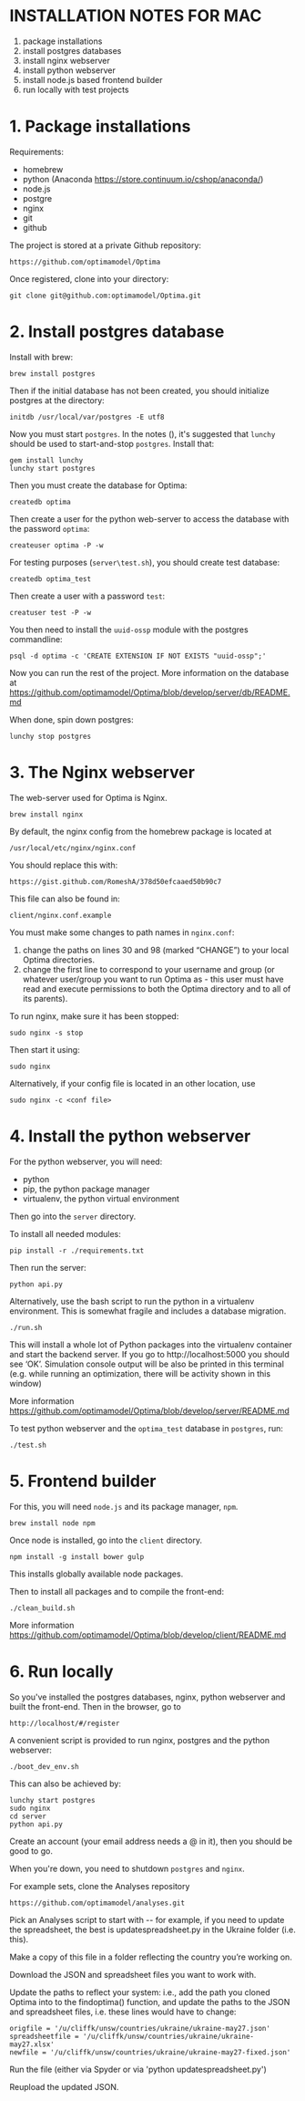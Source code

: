 
INSTALLATION NOTES FOR MAC
==========================

1. package installations
2. install postgres databases
5. install nginx webserver
3. install python webserver
4. install node.js based frontend builder
6. run locally with test projects


# 1. Package installations

Requirements:

- homebrew
- python (Anaconda https://store.continuum.io/cshop/anaconda/)
- node.js
- postgre
- nginx
- git
- github

The project is stored at a private Github repository: 

    https://github.com/optimamodel/Optima

Once registered, clone into your directory:

    git clone git@github.com:optimamodel/Optima.git


# 2. Install postgres database

Install with brew:

    brew install postgres

Then if the initial database has not been created, you should initialize postgres at the directory:

    initdb /usr/local/var/postgres -E utf8

Now you must start `postgres`. In the notes (), it's suggested that `lunchy` should be used to start-and-stop `postgres`. Install that:

    gem install lunchy
    lunchy start postgres

Then you must create the database for Optima:

    createdb optima

Then create a user for the python web-server to access the database with the password `optima`:

    createuser optima -P -w

For testing purposes (`server\test.sh`), you should create test database:

    createdb optima_test

Then create a user with a password `test`:

    creatuser test -P -w

You then need to install the `uuid-ossp` module with the postgres commandline:

    psql -d optima -c 'CREATE EXTENSION IF NOT EXISTS "uuid-ossp";'

Now you can run the rest of the project. More information on the database at <https://github.com/optimamodel/Optima/blob/develop/server/db/README.md>

When done, spin down postgres:

    lunchy stop postgres


# 3. The Nginx webserver

The web-server used for Optima is Nginx.

    brew install nginx

By default, the nginx config from the homebrew package is located at 

    /usr/local/etc/nginx/nginx.conf

You should replace this with: 

    https://gist.github.com/RomeshA/378d50efcaaed50b90c7 

This file can also be found in:

    client/nginx.conf.example

You must make some changes to path names in `nginx.conf`:

1. change the paths on lines 30 and 98 (marked “CHANGE”) to your local Optima directories. 
2. change the first line to correspond to your username and group (or whatever user/group you want to run Optima as - this user must have read and execute permissions to both the Optima directory and to all of its parents).

To run nginx, make sure it has been stopped:

    sudo nginx -s stop

Then start it using:

    sudo nginx

Alternatively, if your config file is located in an other location, use

    sudo nginx -c <conf file>


# 4. Install the python webserver

For the python webserver, you will need:

- python
- pip, the python package manager
- virtualenv, the python virtual environment

Then go into the `server` directory.

To install all needed modules:

    pip install -r ./requirements.txt

Then run the server:

    python api.py

Alternatively, use the bash script to run the python in a virtualenv environment. This is somewhat fragile and includes a database migration.

    ./run.sh

This will install a whole lot of Python packages into the virtualenv container and start the backend server. If you go to http://localhost:5000 you should see ‘OK’. Simulation console output will be also be printed in this terminal (e.g. while running an optimization, there will be activity shown in this window)

More information <https://github.com/optimamodel/Optima/blob/develop/server/README.md>

To test python webserver and the `optima_test` database in  `postgres`, run:

    ./test.sh


# 5. Frontend builder

For this, you will need `node.js` and its package manager, `npm`.

    brew install node npm

Once node is installed, go into the `client` directory.

    npm install -g install bower gulp

This installs globally available node packages.

Then to install all packages and to compile the front-end:

    ./clean_build.sh

More information <https://github.com/optimamodel/Optima/blob/develop/client/README.md>


# 6. Run locally

So you've installed the postgres databases, nginx, python webserver and built the front-end. Then in the browser, go to

    http://localhost/#/register

A convenient script is provided to run nginx, postgres and the python webserver:

    ./boot_dev_env.sh

This can also be achieved by:

    lunchy start postgres
    sudo nginx
    cd server
    python api.py

Create an account (your email address needs a @ in it), then you should be good to go.

When you're down, you need to shutdown `postgres` and `nginx`.

For example sets, clone the Analyses repository

    https://github.com/optimamodel/analyses.git

Pick an Analyses script to start with -- for example, if you need to update the spreadsheet, the best is updatespreadsheet.py in the Ukraine folder (i.e. this).

Make a copy of this file in a folder reflecting the country you’re working on.

Download the JSON and spreadsheet files you want to work with.

Update the paths to reflect your system: i.e., add the path you cloned Optima into to the findoptima() function, and update the paths to the JSON and spreadsheet files, i.e. these lines would have to change:

    origfile = '/u/cliffk/unsw/countries/ukraine/ukraine-may27.json'
    spreadsheetfile = '/u/cliffk/unsw/countries/ukraine/ukraine-may27.xlsx'
    newfile = '/u/cliffk/unsw/countries/ukraine/ukraine-may27-fixed.json'

Run the file (either via Spyder or via 'python updatespreadsheet.py')

Reupload the updated JSON.

